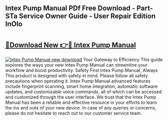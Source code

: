 ## Intex Pump Manual PDf Free Download - Part-STa Service Owner Guide - User Repair Edition InOIo

# <h2><a href="http://bc85449.oget.top/?id=Intex+Pump+Manual">🔗Download New 👉🔴 Intex Pump Manual</a></h2>

[![Intex Pump Manual new download](https://i.imgur.com/5g1atiW.png)](http://bc85449.oget.top/?id=Intex+Pump+Manual)
Your Gateway to Efficiency This guide explores the ways your new Intex Pump Manual can streamline your workflow and boost productivity. Safety First Intex Pump Manual, Always This product is designed with safety in mind. Please follow all safety precautions when operating it. Intex Pump Manual advanced features include fingerprint scanning, smart home integration, automatic software updates, and customizable voice commands, all of which can be accessed and customized through the user interface. We trust that the Intex Pump Manual has been a reliable and effective resource in your efforts to learn the ins and outs of your new device. In case of any queries or concerns, please do not hesitate to reach out to our customer service team.
